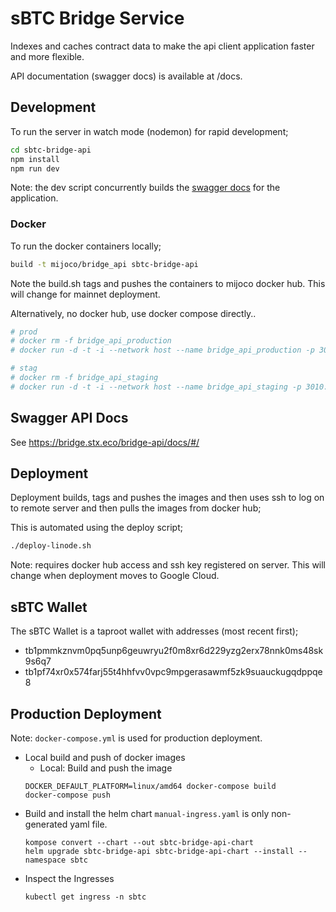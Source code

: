 # sBTC Bridge Service

Indexes and caches contract data to make the api client application faster
and more flexible.

API documentation (swagger docs) is available at /docs.

## Development

To run the server in watch mode (nodemon) for rapid development;

```bash
cd sbtc-bridge-api
npm install
npm run dev
```

Note: the dev script concurrently builds the [swagger docs](http://localhost:3010/docs) for
the application.

### Docker

To run the docker containers locally;

```bash
build -t mijoco/bridge_api sbtc-bridge-api
```

Note the build.sh tags and pushes the containers to mijoco docker hub. This will change for mainnet
deployment.

Alternatively, no docker hub, use docker compose directly..

```bash
# prod
# docker rm -f bridge_api_production
# docker run -d -t -i --network host --name bridge_api_production -p 3020:3020 -e TARGET_ENV='linode-production' -e btcSchnorrReveal=${BTC_PROD_SCHNORR_KEY_REVEAL} -e btcSchnorrReclaim=${BTC_PROD_SCHNORR_KEY_RECLAIM} -e btcRpcUser=${BTC_PROD_RPC_USER} -e btcRpcPwd=${BTC_PROD_RPC_PWD} -e btcNode=${BTC_PROD_NODE} -e mongoDbUrl=${MONGO_PROD_SBTC_URL} -e mongoDbName=${MONGO_PROD_SBTC_DBNAME} -e mongoUser=${MONGO_PROD_SBTC_USER} -e mongoPwd=${MONGO_PROD_SBTC_PWD} mijoco/bridge_api

# stag
# docker rm -f bridge_api_staging
# docker run -d -t -i --network host --name bridge_api_staging -p 3010:3010 -e TARGET_ENV='linode-staging' -e btcSchnorrReveal=${BTC_SCHNORR_KEY_REVEAL} -e btcSchnorrReclaim=${BTC_SCHNORR_KEY_RECLAIM} -e btcRpcUser=${BTC_RPC_USER} -e btcRpcPwd=${BTC_RPC_PWD} -e btcNode=${BTC_NODE} -e mongoDbUrl=${MONGO_SBTC_URL} -e mongoDbName=${MONGO_SBTC_DBNAME} -e mongoUser=${MONGO_SBTC_USER} -e mongoPwd=${MONGO_SBTC_PWD} mijoco/bridge_api
```

## Swagger API Docs

See https://bridge.stx.eco/bridge-api/docs/#/

## Deployment

Deployment builds, tags and pushes the images and then uses ssh to log on to remote server
and then pulls the images from docker hub;

This is automated using the deploy script;

```bash
./deploy-linode.sh
```

Note: requires docker hub access and ssh key registered on server. This will change when deployment
moves to Google Cloud.

## sBTC Wallet

The sBTC Wallet is a taproot wallet with addresses (most recent first);

- tb1pmmkznvm0pq5unp6geuwryu2f0m8xr6d229yzg2erx78nnk0ms48sk9s6q7
- tb1pf74xr0x574farj55t4hhfvv0vpc9mpgerasawmf5zk9suauckugqdppqe8

## Production Deployment

Note: `docker-compose.yml` is used for production deployment.

- Local build and push of docker images
  - Local: Build and push the image
  ```
  DOCKER_DEFAULT_PLATFORM=linux/amd64 docker-compose build
  docker-compose push
  ```
- Build and install the helm chart
  `manual-ingress.yaml` is only non-generated yaml file.
  ```
  kompose convert --chart --out sbtc-bridge-api-chart
  helm upgrade sbtc-bridge-api sbtc-bridge-api-chart --install --namespace sbtc
  ```
- Inspect the Ingresses
  ```
  kubectl get ingress -n sbtc
  ```